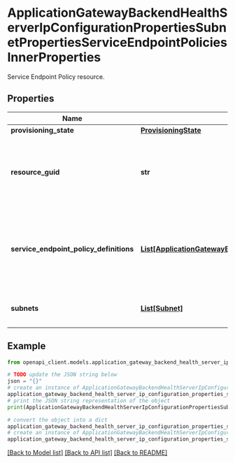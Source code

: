 # ApplicationGatewayBackendHealthServerIpConfigurationPropertiesSubnetPropertiesServiceEndpointPoliciesInnerProperties

Service Endpoint Policy resource.

## Properties

Name | Type | Description | Notes
------------ | ------------- | ------------- | -------------
**provisioning_state** | [**ProvisioningState**](ProvisioningState.md) |  | [optional] 
**resource_guid** | **str** | The resource GUID property of the service endpoint policy resource. | [optional] [readonly] 
**service_endpoint_policy_definitions** | [**List[ApplicationGatewayBackendHealthServerIpConfigurationPropertiesSubnetPropertiesServiceEndpointPoliciesInnerPropertiesServiceEndpointPolicyDefinitionsInner]**](ApplicationGatewayBackendHealthServerIpConfigurationPropertiesSubnetPropertiesServiceEndpointPoliciesInnerPropertiesServiceEndpointPolicyDefinitionsInner.md) | A collection of service endpoint policy definitions of the service endpoint policy. | [optional] 
**subnets** | [**List[Subnet]**](Subnet.md) | A collection of references to subnets. | [optional] [readonly] 

## Example

```python
from openapi_client.models.application_gateway_backend_health_server_ip_configuration_properties_subnet_properties_service_endpoint_policies_inner_properties import ApplicationGatewayBackendHealthServerIpConfigurationPropertiesSubnetPropertiesServiceEndpointPoliciesInnerProperties

# TODO update the JSON string below
json = "{}"
# create an instance of ApplicationGatewayBackendHealthServerIpConfigurationPropertiesSubnetPropertiesServiceEndpointPoliciesInnerProperties from a JSON string
application_gateway_backend_health_server_ip_configuration_properties_subnet_properties_service_endpoint_policies_inner_properties_instance = ApplicationGatewayBackendHealthServerIpConfigurationPropertiesSubnetPropertiesServiceEndpointPoliciesInnerProperties.from_json(json)
# print the JSON string representation of the object
print(ApplicationGatewayBackendHealthServerIpConfigurationPropertiesSubnetPropertiesServiceEndpointPoliciesInnerProperties.to_json())

# convert the object into a dict
application_gateway_backend_health_server_ip_configuration_properties_subnet_properties_service_endpoint_policies_inner_properties_dict = application_gateway_backend_health_server_ip_configuration_properties_subnet_properties_service_endpoint_policies_inner_properties_instance.to_dict()
# create an instance of ApplicationGatewayBackendHealthServerIpConfigurationPropertiesSubnetPropertiesServiceEndpointPoliciesInnerProperties from a dict
application_gateway_backend_health_server_ip_configuration_properties_subnet_properties_service_endpoint_policies_inner_properties_from_dict = ApplicationGatewayBackendHealthServerIpConfigurationPropertiesSubnetPropertiesServiceEndpointPoliciesInnerProperties.from_dict(application_gateway_backend_health_server_ip_configuration_properties_subnet_properties_service_endpoint_policies_inner_properties_dict)
```
[[Back to Model list]](../README.md#documentation-for-models) [[Back to API list]](../README.md#documentation-for-api-endpoints) [[Back to README]](../README.md)


